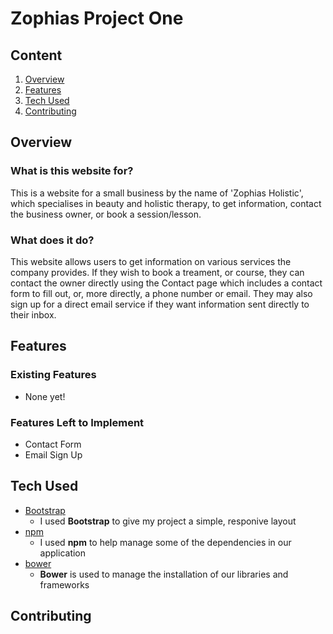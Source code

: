 # Zophias Project One

## Content

1. [Overview](#overview)
2. [Features](#features)
3. [Tech Used](#tech-used)
4. [Contributing](#contributing)

## Overview
 
### What is this website for?

This is a website for a small business by the name of 'Zophias Holistic', 
which specialises in beauty and holistic therapy, to get information, 
contact the business owner, or book a session/lesson. 

### What does it do?

This website allows users to get information on various services the company provides. If they wish to book a treament, or course, they can contact the owner directly using the Contact page which includes a contact form to fill out, or, more directly, a phone number or email. They may also sign up for a direct email service if they want information sent directly to their inbox.  

## Features

### Existing Features
- None yet!

### Features Left to Implement
- Contact Form
- Email Sign Up 
 
## Tech Used
- [Bootstrap](http://getbootstrap.com/)
    - I used **Bootstrap** to give my project a simple, responive layout
- [npm](https://www.npmjs.com/)
    - I used **npm** to help manage some of the dependencies in our application
- [bower](https://bower.io/)
    - **Bower** is used to manage the installation of our libraries and frameworks
 
## Contributing